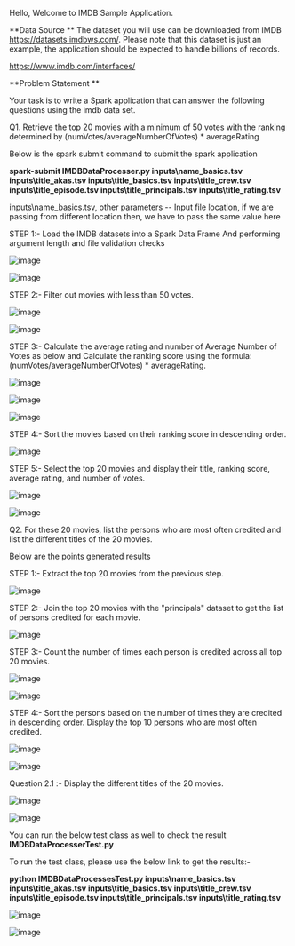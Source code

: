 
Hello, Welcome to IMDB Sample Application.

**Data Source
**
The dataset you will use can be downloaded from IMDB https://datasets.imdbws.com/. Please note that this dataset is just an example, the application should be expected to handle billions of records.

https://www.imdb.com/interfaces/

 
**Problem Statement
**
 
Your task is to write a Spark application that can answer the following questions using the imdb data set.

Q1. Retrieve the top 20 movies with a minimum of 50 votes with the ranking determined by
(numVotes/averageNumberOfVotes) * averageRating

Below is the spark submit command to submit the spark application 

**spark-submit IMDBDataProcesser.py inputs\name_basics.tsv inputs\title_akas.tsv inputs\title_basics.tsv inputs\title_crew.tsv inputs\title_episode.tsv inputs\title_principals.tsv inputs\title_rating.tsv**


inputs\name_basics.tsv, other parameters -- Input file location, if we are passing from different location then, we have to pass the same value here 


STEP 1:-  Load the IMDB datasets into a Spark Data Frame
And performing argument length and file validation checks 

![image](https://user-images.githubusercontent.com/129509447/229279594-5b3e686b-5e24-4dd2-88a7-acae17316af5.png)

![image](https://user-images.githubusercontent.com/129509447/229279612-7cad23dc-aa1c-466b-9945-bb2c9cf450c9.png)



STEP 2:- Filter out movies with less than 50 votes.

![image](https://user-images.githubusercontent.com/129509447/229247823-fd0934e7-fac8-4015-a1bf-2ce3105c3643.png)

![image](https://user-images.githubusercontent.com/129509447/229247846-4cb7a67d-970e-4c04-8bd9-41bdcb8b4df5.png)


STEP 3:- Calculate the average rating and number of Average Number of Votes as below and 
Calculate the ranking score using the formula: (numVotes/averageNumberOfVotes) * averageRating.


![image](https://user-images.githubusercontent.com/129509447/229247891-f3b737bb-bffa-4649-96a6-0c8e6b2f5e3e.png)

![image](https://user-images.githubusercontent.com/129509447/229247976-7d1fd4f7-07c5-4472-9865-bddd44d3dad0.png)

![image](https://user-images.githubusercontent.com/129509447/229248034-96d84d4e-3b93-4a21-87b4-6c44c92e8cbc.png)



STEP 4:- Sort the movies based on their ranking score in descending order.

![image](https://user-images.githubusercontent.com/129509447/229248096-b1fe1586-104b-46fd-9dab-3fd96b258fee.png)


STEP 5:-  Select the top 20 movies and display their title, ranking score, average rating, and number of votes.

![image](https://user-images.githubusercontent.com/129509447/229248178-5d61cd66-01e4-46d2-929d-15ff1ba3d32e.png)

![image](https://user-images.githubusercontent.com/129509447/229248144-12c4ca71-0d94-4da1-85f9-668e255d82f2.png)



Q2. For these 20 movies, list the persons who are most often credited and
list the different titles of the 20 movies.

Below are the points generated results

STEP 1:- Extract the top 20 movies from the previous step.

![image](https://user-images.githubusercontent.com/129509447/229248282-92516e89-5bbc-451d-8df3-1217ec865856.png)

STEP 2:- Join the top 20 movies with the "principals" dataset to get the list of persons credited for each movie.

![image](https://user-images.githubusercontent.com/129509447/229248340-1b2fcf42-774c-4d2a-9aaf-f8b368812129.png)


STEP 3:- Count the number of times each person is credited across all top 20 movies.

![image](https://user-images.githubusercontent.com/129509447/229248364-7b95589d-5674-4fc4-97e7-c73e29f1201e.png)

![image](https://user-images.githubusercontent.com/129509447/229248389-0878cf40-54f5-4b58-94dd-fc7dc93b8b7d.png)

STEP 4:- Sort the persons based on the number of times they are credited in descending order.
          Display the top 10 persons who are most often credited.
          
 ![image](https://user-images.githubusercontent.com/129509447/229248460-e4921185-eca8-4495-8132-4735442833c9.png)

![image](https://user-images.githubusercontent.com/129509447/229248481-e5bc0a81-735d-4997-bd7a-501b3c13e2fd.png)


Question 2.1 :- Display the different titles of the 20 movies.

![image](https://user-images.githubusercontent.com/129509447/229248534-fea34c79-2c01-43f2-8110-8c90fad7d9b8.png)

![image](https://user-images.githubusercontent.com/129509447/229248558-445c4b50-1824-40a3-a225-fa67bc48350d.png)


You can run the below test class as well to check the result 
**IMDBDataProcesserTest.py**

To run the test class, please use the below link to get the results:- 

**python IMDBDataProcessesTest.py inputs\name_basics.tsv inputs\title_akas.tsv inputs\title_basics.tsv inputs\title_crew.tsv inputs\title_episode.tsv inputs\title_principals.tsv inputs\title_rating.tsv**



![image](https://user-images.githubusercontent.com/129509447/229250729-cec76132-a117-4ad8-9a7b-9e6e07ef1ac1.png)


![image](https://user-images.githubusercontent.com/129509447/229251209-908cbb00-8754-444e-af24-bf0006120749.png)















